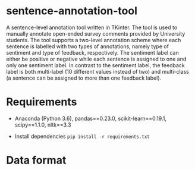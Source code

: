 # sentence-annotation-tool
A sentence-level annotation tool written in TKinter. 
The tool is used to manually annotate open-ended survey comments provided by University students. 
The tool supports a two-level annotation scheme where each sentence is labelled with two types of annotations, namely type of sentiment and type of feedback, respectively. 
The sentiment label can either be positive or negative while each sentence is assigned to one and only one sentiment label. 
In contrast to the sentiment label, the feedback label is both multi-label (10 different values instead of two) 
and multi-class (a sentence can be assigned to more than one feedback label).  

# Requirements
* Anaconda (Python 3.6), pandas==0.23.0, scikit-learn==0.19.1, scipy==1.1.0, nltk==3.3


* Install dependencies `pip install -r requirements.txt`

# Data format

